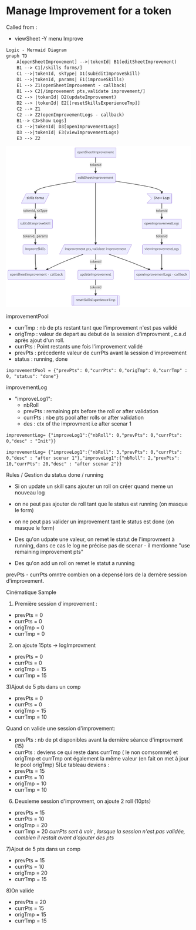 # Manage Improvement for a token

Called from :
- viewSheet -Y menu Improve
```
Logic - Mermaid Diagram
graph TD
    A[openSheetImprovement] -->|tokenId| B1(editSheetImprovement)
    B1 --> C1[/skills forms/]
    C1 -->|tokenId, skType| D1(subEditImproveSkill)
    D1 -->|tokenId, params| E1(improveSkills)
    E1 --> Z1(openSheetImprovement - callback)
    B1 --> C2[/improvement pts,validate improvement/]
    C2 --> |tokenId| D2(updateImprovement)
    D2 --> |tokenId| E2[[resetSkillsExperienceTmp]]
    C2 --> Z1
    C2 --> Z2(openImprovementLogs - callback)
    B1--> C3>Show Logs]
    C3 -->|tokenId| D3[openImprovementLogs]
    D3 -->|tokenId| E3(viewImprovementLogs)
    E3 --> Z2
```


![other Attribute Mgt flow](../../assets/doc/improvementMgtFlow.png?raw=true)

improvementPool
* currTmp : nb de pts restant tant que l'improvement n'est pas validé
* origTmp : valeur de depart au debut de la session d'improvment , c.a.d après ajout d'un roll. 
* currPts : Point restants une fois l'improvement validé
* prevPts : précedente valeur de currPts avant la session d'improvement
* status : running, done

```
improvementPool = {"prevPts": 0,"currPts": 0,"origTmp": 0,"currTmp" : 0, "status": "done"}       
```

improvementLog
* "improveLog1":
	* nbRoll
	* prevPts : remaining pts before the roll or after validation
	* currPts : nbe pts pool after rolls or after validation
	* des : ctx of the improvment i.e after scenar 1
	
```
improvementLog= {"improveLog1":{"nbRoll": 0,"prevPts": 0,"currPts": 0,"desc" : "Init"}}
```
	
```
improvementLog= {"improveLog1":{"nbRoll": 3,"prevPts": 0,"currPts": 0,"desc" : "after scenar 1"},"improveLog1":{"nbRoll": 2,"prevPts": 10,"currPts": 20,"desc" : "after scenar 2"}}      
```
	
Rules / Gestion du status done / running
- Si on update un skill sans ajouter un roll on créer quand meme un nouveau log 

- on ne peut pas ajouter de roll tant que le status est running (on masque le form)
- on ne peut pas valider un improvement tant le status est done (on masque le form)
- Des qu'on udpate une valeur, on remet le statut de l'improvment à running, dans ce cas le log ne précise pas de scenar - il mentionne "use remaining improvement pts"
- Des qu'on add un roll on remet le statut a running

prevPts - currPts omntre combien on a depensé lors de la dernère session d'improvement.

Cinématique Sample

1) Première session d'improvement : 
- prevPts = 0
- currPts = 0
- origTmp = 0
- currTmp = 0

2) on ajoute 15pts -> logImprovment
- prevPts = 0
- currPts = 0
- origTmp = 15
- currTmp = 15

3)Ajout de 5 pts dans un comp
- prevPts = 0
- currPts = 0
- origTmp = 15
- currTmp = 10

Quand on valide une session d'improvement:
- prevPts : nb de pt disponibles avant la dernière séance d'improvment (15)
- currPts : deviens ce qui reste dans currTmp ( le non comsommé) et origTmp et currTmp ont également la même valeur (en fait on met à jour le pool origTmp)
5)Le tableau deviens :
- prevPts = 15
- currPts = 10
- origTmp = 10
- currTmp = 10

6) Deuxieme session d'improvment, on ajoute 2 roll (10pts)
- prevPts = 15
- currPts = 10
- origTmp = 20
- currTmp = 20
*currPts sert à voir , lorsque la session n'est pas validée, combien il restait avant d'ajouter des pts*

7)Ajout de 5 pts dans un comp
- prevPts = 15
- currPts = 10
- origTmp = 20
- currTmp = 15

8)On valide
- prevPts = 20
- currPts = 15
- origTmp = 15
- currTmp = 15


